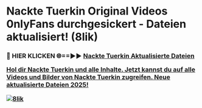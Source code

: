 # Nackte Tuerkin Original Videos 0nlyFans durchgesickert - Dateien aktualisiert! (8lik)

<h3>🔴 HIER KLICKEN 🌐==►► <a href="https://tinyurl.com/h6vf6nb8" rel="nofollow">Nackte Tuerkin Aktualisierte Dateien

Hol dir Nackte Tuerkin und alle Inhalte. Jetzt kannst du auf alle Videos und Bilder von Nackte Tuerkin zugreifen. Neue aktualisierte Dateien 2025!

[![8lik](https://i.imgur.com/sD4kR3V.gif)](https://tinyurl.com/h6vf6nb8)
